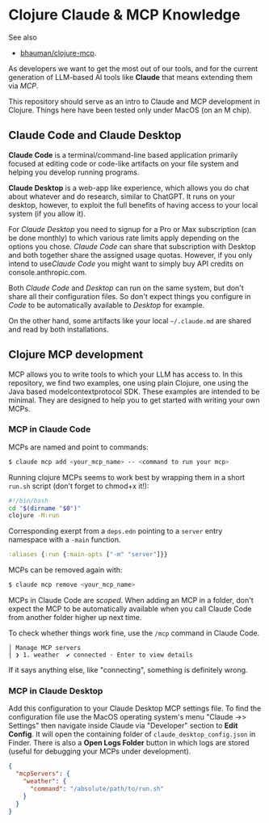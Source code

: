 # Clojure Claude & MCP Knowledge

See also 
- [bhauman/clojure-mcp](https://github.com/bhauman/clojure-mcp).

As developers we want to get the most out of our tools,
and for the current generation of LLM-based AI tools like **Claude** 
that means extending them via *MCP*. 

This repository should serve as an intro to Claude and MCP development in Clojure.
Things here have been tested only under MacOS (on an M chip).

## Claude Code and Claude Desktop

**Claude Code** is a terminal/command-line based application primarily focused at editing
code or code-like artifacts on your file system and helping you develop running programs.

**Claude Desktop** is a web-app like experience, which allows you do chat about whatever and 
do research, similar to ChatGPT. It runs on your desktop, however, to exploit the full benefits
of having access to your local system (if you allow it).

For *Claude Desktop* you need to signup for a Pro or Max subscription (can be done monthly) to which
various rate limits apply depending on the options you chose. *Claude Code* can share that subscription
with Desktop and both together share the assigned usage quotas. However, if you only intend to use*Claude
Code* you might want to simply buy API credits on console.anthropic.com.

Both *Claude Code* and *Desktop* can run on the same system, but don't share all their configuration files. So don't expect
things you configure in *Code* to be automatically available to *Desktop* for example.

On the other hand, some artifacts like your local `~/.claude.md` are shared and read by both installations.

## Clojure MCP development

MCP allows you to write tools to which your LLM has access to. In this repository, we find two examples, one
using plain Clojure, one using the Java based modelcontextprotocol SDK. These examples are intended to be minimal.
They are designed to help you to get started with writing your own MCPs.

### MCP in Claude Code

MCPs are named and point to commands:

```sh
$ claude mcp add <your_mcp_name> -- <command to run your mcp>
```

Running clojure MCPs seems to work best by wrapping them in a short `run.sh` script (don't forget to chmod+x it!):

```bash
#!/bin/bash
cd "$(dirname "$0")"
clojure -M:run
```

Corresponding exerpt from a `deps.edn` pointing to a `server` entry namespace with a `-main` function.

```clojure
:aliases {:run {:main-opts ["-m" "server"]}}
```

MCPs can be removed again with:

```sh
$ claude mcp remove <your_mcp_name>
```

MCPs in Claude Code are *scoped*. When adding an MCP in a folder, don't expect the MCP to be automatically 
available when you call Claude Code from another folder higher up next time.

To check whether things work fine, use the `/mcp` command in Claude Code.

```
│ Manage MCP servers  
│ ❯ 1. weather  ✔ connected · Enter to view details
```

If it says anything else, like "connecting", something is definitely wrong.

### MCP in Claude Desktop

Add this configuration to your Claude Desktop MCP settings file.
To find the configuration file use the MacOS operating system's menu  "Claude ->> Settings" then 
navigate inside Claude via "Developer" section to **Edit Config**. 
It will open the containing folder of `claude_desktop_config.json` in Finder. There is also
a **Open Logs Folder** button in which logs are stored (useful for debugging your MCPs under development).

```json
{
  "mcpServers": {
    "weather": {
      "command": "/absolute/path/to/run.sh"
    }
  }
}
```
